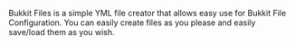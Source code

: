Bukkit Files is a simple YML file creator that allows easy use for Bukkit File Configuration. You can easily create files as you please
and easily save/load them as you wish.
